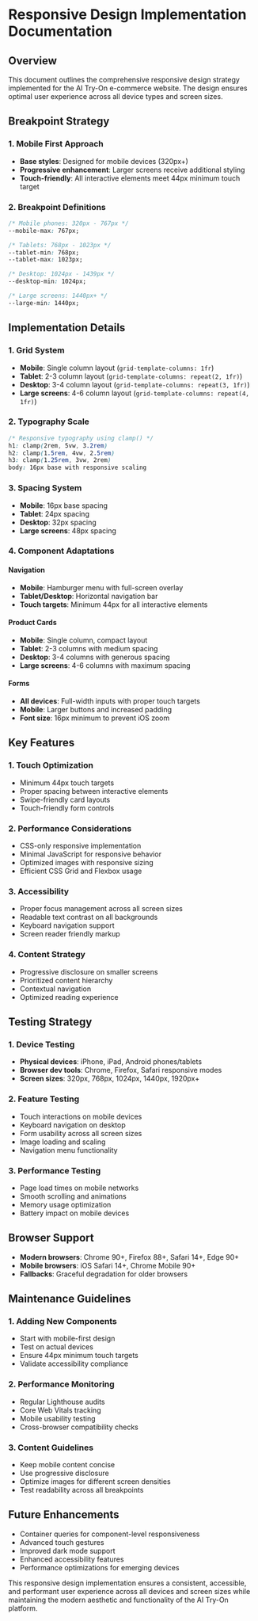 # Responsive Design Implementation Documentation

## Overview
This document outlines the comprehensive responsive design strategy implemented for the AI Try-On e-commerce website. The design ensures optimal user experience across all device types and screen sizes.

## Breakpoint Strategy

### 1. Mobile First Approach
- **Base styles**: Designed for mobile devices (320px+)
- **Progressive enhancement**: Larger screens receive additional styling
- **Touch-friendly**: All interactive elements meet 44px minimum touch target

### 2. Breakpoint Definitions
```css
/* Mobile phones: 320px - 767px */
--mobile-max: 767px;

/* Tablets: 768px - 1023px */
--tablet-min: 768px;
--tablet-max: 1023px;

/* Desktop: 1024px - 1439px */
--desktop-min: 1024px;

/* Large screens: 1440px+ */
--large-min: 1440px;
```

## Implementation Details

### 1. Grid System
- **Mobile**: Single column layout (`grid-template-columns: 1fr`)
- **Tablet**: 2-3 column layout (`grid-template-columns: repeat(2, 1fr)`)
- **Desktop**: 3-4 column layout (`grid-template-columns: repeat(3, 1fr)`)
- **Large screens**: 4-6 column layout (`grid-template-columns: repeat(4, 1fr)`)

### 2. Typography Scale
```css
/* Responsive typography using clamp() */
h1: clamp(2rem, 5vw, 3.2rem)
h2: clamp(1.5rem, 4vw, 2.5rem)
h3: clamp(1.25rem, 3vw, 2rem)
body: 16px base with responsive scaling
```

### 3. Spacing System
- **Mobile**: 16px base spacing
- **Tablet**: 24px spacing
- **Desktop**: 32px spacing
- **Large screens**: 48px spacing

### 4. Component Adaptations

#### Navigation
- **Mobile**: Hamburger menu with full-screen overlay
- **Tablet/Desktop**: Horizontal navigation bar
- **Touch targets**: Minimum 44px for all interactive elements

#### Product Cards
- **Mobile**: Single column, compact layout
- **Tablet**: 2-3 columns with medium spacing
- **Desktop**: 3-4 columns with generous spacing
- **Large screens**: 4-6 columns with maximum spacing

#### Forms
- **All devices**: Full-width inputs with proper touch targets
- **Mobile**: Larger buttons and increased padding
- **Font size**: 16px minimum to prevent iOS zoom

## Key Features

### 1. Touch Optimization
- Minimum 44px touch targets
- Proper spacing between interactive elements
- Swipe-friendly card layouts
- Touch-friendly form controls

### 2. Performance Considerations
- CSS-only responsive implementation
- Minimal JavaScript for responsive behavior
- Optimized images with responsive sizing
- Efficient CSS Grid and Flexbox usage

### 3. Accessibility
- Proper focus management across all screen sizes
- Readable text contrast on all backgrounds
- Keyboard navigation support
- Screen reader friendly markup

### 4. Content Strategy
- Progressive disclosure on smaller screens
- Prioritized content hierarchy
- Contextual navigation
- Optimized reading experience

## Testing Strategy

### 1. Device Testing
- **Physical devices**: iPhone, iPad, Android phones/tablets
- **Browser dev tools**: Chrome, Firefox, Safari responsive modes
- **Screen sizes**: 320px, 768px, 1024px, 1440px, 1920px+

### 2. Feature Testing
- Touch interactions on mobile devices
- Keyboard navigation on desktop
- Form usability across all screen sizes
- Image loading and scaling
- Navigation menu functionality

### 3. Performance Testing
- Page load times on mobile networks
- Smooth scrolling and animations
- Memory usage optimization
- Battery impact on mobile devices

## Browser Support
- **Modern browsers**: Chrome 90+, Firefox 88+, Safari 14+, Edge 90+
- **Mobile browsers**: iOS Safari 14+, Chrome Mobile 90+
- **Fallbacks**: Graceful degradation for older browsers

## Maintenance Guidelines

### 1. Adding New Components
- Start with mobile-first design
- Test on actual devices
- Ensure 44px minimum touch targets
- Validate accessibility compliance

### 2. Performance Monitoring
- Regular Lighthouse audits
- Core Web Vitals tracking
- Mobile usability testing
- Cross-browser compatibility checks

### 3. Content Guidelines
- Keep mobile content concise
- Use progressive disclosure
- Optimize images for different screen densities
- Test readability across all breakpoints

## Future Enhancements
- Container queries for component-level responsiveness
- Advanced touch gestures
- Improved dark mode support
- Enhanced accessibility features
- Performance optimizations for emerging devices

This responsive design implementation ensures a consistent, accessible, and performant user experience across all devices and screen sizes while maintaining the modern aesthetic and functionality of the AI Try-On platform.